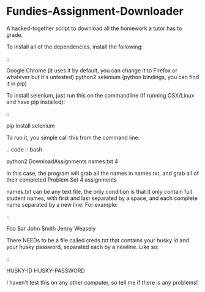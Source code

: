 # Fundies-Assignment-Downloader
A hacked-together script to download all the homework a tutor has to grade.

To install all of the dependencies, install the following:

::

  Google Chrome (it uses it by default, you can change it to Firefox or whatever but it's untested)
  python2
  selenium (python bindings, you can find it in pip)

To install selenium, just run this on the commandline (If running OSX/Linux and have pip installed):

::

  pip install selenium


To run it, you simple call this from the command line:

.. code :: bash

   python2 DownloadAssignments names.txt 4

In this case, the program will grab all the names in names.txt, and grab all of their completed Problem Set 4 assignments

names.txt can be any text file, the only condition is that it only contain full student names, with first and last separated by a space, and each complete name separated by a new line. For example:

::

  Foo Bar
  John Smith
  Jenny Weasely


There NEEDs to be a file called creds.txt that contains your husky id and your husky password, separated each by a newline. Like so:


::

  HUSKY-ID
  HUSKY-PASSWORD


I haven't test this on any other computer, so tell me if there is any problems!
